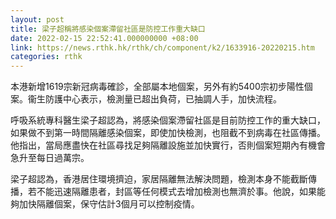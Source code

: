 ```yaml
---
layout: post
title: 梁子超稱將感染個案滯留社區是防控工作重大缺口
date: 2022-02-15 22:52:41.000000000 +08:00
link: https://news.rthk.hk/rthk/ch/component/k2/1633916-20220215.htm
categories: rthk
---
```


本港新增1619宗新冠病毒確診，全部屬本地個案，另外有約5400宗初步陽性個案。衞生防護中心表示，檢測量已超出負荷，已抽調人手，加快流程。

呼吸系統專科醫生梁子超認為，將感染個案滯留社區是目前防控工作的重大缺口，如果做不到第一時間隔離感染個案，即使加快檢測，也阻截不到病毒在社區傳播。他指出，當局應盡快在社區尋找足夠隔離設施並加快實行，否則個案短期內有機會急升至每日過萬宗。

梁子超認為，香港居住環境擠迫，家居隔離無法解決問題，檢測本身不能截斷傳播，若不能迅速隔離患者，封區等任何模式去增加檢測也無濟於事。他說，如果能夠加快隔離個案，保守估計3個月可以控制疫情。
